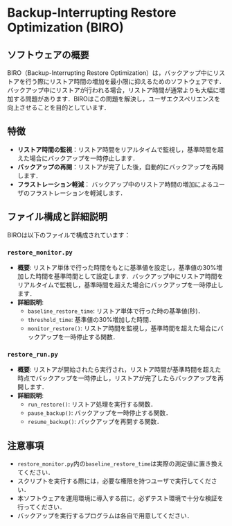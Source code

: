 # Backup-Interrupting Restore Optimization (BIRO)

## ソフトウェアの概要
BIRO（Backup-Interrupting Restore Optimization）は，バックアップ中にリストアを行う際にリストア時間の増加を最小限に抑えるためのソフトウェアです．バックアップ中にリストアが行われる場合，リストア時間が通常よりも大幅に増加する問題があります．BIROはこの問題を解決し，ユーザエクスペリエンスを向上させることを目的としています．

## 特徴
- **リストア時間の監視**：リストア時間をリアルタイムで監視し，基準時間を超えた場合にバックアップを一時停止します．
- **バックアップの再開**：リストアが完了した後，自動的にバックアップを再開します．
- **フラストレーション軽減**： バックアップ中のリストア時間の増加によるユーザのフラストレーションを軽減します．

## ファイル構成と詳細説明
BIROは以下のファイルで構成されています：

### `restore_monitor.py`
- **概要**: リストア単体で行った時間をもとに基準値を設定し，基準値の30%増加した時間を基準時間として設定します．バックアップ中にリストア時間をリアルタイムで監視し，基準時間を超えた場合にバックアップを一時停止します．
- **詳細説明**:
  - `baseline_restore_time`: リストア単体で行った時の基準値(秒)．
  - `threshold_time`: 基準値の30%増加した時間．
  - `monitor_restore()`: リストア時間を監視し，基準時間を超えた場合にバックアップを一時停止する関数．

### `restore_run.py`
- **概要**: リストアが開始されたら実行され，リストア時間が基準時間を超えた時点でバックアップを一時停止し，リストアが完了したらバックアップを再開します．
- **詳細説明**:
  - `run_restore()`: リストア処理を実行する関数．
  - `pause_backup()`: バックアップを一時停止する関数．
  - `resume_backup()`: バックアップを再開する関数．

## 注意事項
- `restore_monitor.py`内の`baseline_restore_time`は実際の測定値に置き換えてください．
- スクリプトを実行する際には，必要な権限を持つユーザで実行してください．
- 本ソフトウェアを運用環境に導入する前に，必ずテスト環境で十分な検証を行ってください．
- バックアップを実行するプログラムは各自で用意してください．

